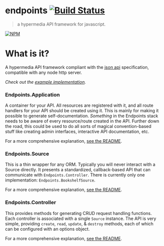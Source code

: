 # endpoints [![Build Status](https://secure.travis-ci.org/endpoints/endpoints.png)](http://travis-ci.org/endpoints/endpoints)
> a hypermedia API framework for javascript.

[![NPM](https://nodei.co/npm/endpoints.png)](https://nodei.co/npm/endpoints/)

# What is it?
A hypermedia API framework compliant with the [json api](http://jsonapi.org) specification, compatible with any node http server.

*Check out the [example implementation](https://github.com/endpoints/example).*

### Endpoints.Application
A container for your API. All resources are registered with it, and all route handlers for your API should be created using it. This is mainly for making it possible to generate self-documentation. *Something* in the Endpoints stack needs to be aware of every resource/route created in the API. Further down the road, this could be used to do all sorts of magical convention-based stuff like creating admin interfaces, interactive API documentation, etc.

For a more comprehensive explanation, [see the README](https://github.com/endpoints/endpoints/blob/master/modules/application/README.md).

### Endpoints.Source
This is a thin wrapper for any ORM. Typically you will never interact with a Source directly. It presents a standardized, callback-based API that can communicate with `Endpoints.Controller`. There is currently only one implementation: `Endpoints.BookshelfSource`.

For a more comprehensive explanation, [see the README](https://github.com/endpoints/endpoints/blob/master/modules/source-bookshelf/README.md).

### Endpoints.Controller
This provides methods for generating CRUD request handling functions. Each controller is associated with a single `Source` instance. The API is very simple, providing `create`, `read`, `update`, & `destroy` methods, each of which can be configured with an options object.

For a more comprehensive explanation, [see the README](https://github.com/endpoints/endpoints/blob/master/modules/controller/README.md).
